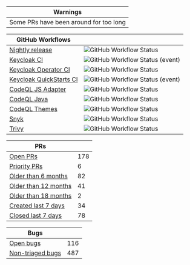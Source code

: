 |Warnings|
|--------|
|Some PRs have been around for too long|

|GitHub Workflows| |
|----------------|-|
|[Nightly release](https://github.com/keycloak-rel/keycloak-rel/actions/workflows/release-nightly.yml)|![GitHub Workflow Status](https://img.shields.io/github/workflow/status/keycloak-rel/keycloak-rel/Release%20Nightly)|
|[Keycloak CI](https://github.com/keycloak/keycloak/actions/workflows/ci.yml?query=event%3Aschedule+branch%3Amain)|![GitHub Workflow Status (event)](https://img.shields.io/github/workflow/status/keycloak/keycloak/Keycloak%20CI?event=schedule&branch=main)|
|[Keycloak Operator CI](https://github.com/keycloak/keycloak/actions/workflows/operator-ci.yml?query=event%3Aschedule+branch%3Amain)|![GitHub Workflow Status](https://img.shields.io/github/workflow/status/keycloak/keycloak/Keycloak%20Operator%20CI?event=schedule&branch=main)|
|[Keycloak QuickStarts CI](https://github.com/keycloak/keycloak-quickstarts/actions?query=event%3Aschedule)|![GitHub Workflow Status (event)](https://img.shields.io/github/workflow/status/keycloak/keycloak-quickstarts/Quickstarts%20tests?event=schedule)|
|[CodeQL JS Adapter](https://github.com/keycloak/keycloak/actions/workflows/codeql-js-adapter-analysis.yml?query=event%3Aschedule+branch%3Amain)|![GitHub Workflow Status](https://img.shields.io/github/workflow/status/keycloak/keycloak/CodeQL%20JS%20Adapter?event=schedule&branch=main)|
|[CodeQL Java](https://github.com/keycloak/keycloak/actions/workflows/codeql-java-analysis.yml?query=event%3Aschedule+branch%3Amain)|![GitHub Workflow Status](https://img.shields.io/github/workflow/status/keycloak/keycloak/CodeQL%20Java?event=schedule&branch=main)|
|[CodeQL Themes](https://github.com/keycloak/keycloak/actions/workflows/codeql-theme-analysis.yml?query=event%3Aschedule+branch%3Amain)|![GitHub Workflow Status](https://img.shields.io/github/workflow/status/keycloak/keycloak/CodeQL%20Themes?event=schedule&branch=main)|
|[Snyk](https://github.com/keycloak/keycloak/actions/workflows/snyk.yml?query=event%3Aschedule+branch%3Amain)|![GitHub Workflow Status](https://img.shields.io/github/workflow/status/keycloak/keycloak/Snyk?event=schedule&branch=main)|
|[Trivy](https://github.com/keycloak/keycloak/actions/workflows/trivy-analysis.yml?query=event%3Aschedule+branch%3Amain)|![GitHub Workflow Status](https://img.shields.io/github/workflow/status/keycloak/keycloak/Trivy?event=schedule&branch=main)|

|PRs| |
|---|-|
|[Open PRs](https://github.com/keycloak/keycloak/pulls)|178|
|[Priority PRs](https://github.com/keycloak/keycloak/pulls?q=is%3Apr+is%3Aopen+label%3Apriority%2Fimportant%2Cpriority%2Fcritical)|6|
|[Older than 6 months](https://github.com/keycloak/keycloak/pulls?q=is%3Apr+is%3Aopen+created%3A%3C2022-03-02)|82|
|[Older than 12 months](https://github.com/keycloak/keycloak/pulls?q=is%3Apr+is%3Aopen+created%3A%3C2021-09-02)|41|
|[Older than 18 months](https://github.com/keycloak/keycloak/pulls?q=is%3Apr+is%3Aopen+created%3A%3C2021-03-02)|2|
|[Created last 7 days](https://github.com/keycloak/keycloak/pulls?q=is%3Apr+created%3A%3E2022-08-25)|34|
|[Closed last 7 days](https://github.com/keycloak/keycloak/pulls?q=is%3Apr+is%3Aclosed+closed%3A%3E2022-08-25)|78|

|Bugs| |
|----|-|
|[Open bugs](https://github.com/keycloak/keycloak/issues?q=is%3Aissue+is%3Aopen+label%3Akind%2Fbug+-label%3Astatus%2Ftriage+)|116|
|[Non-triaged bugs](https://github.com/keycloak/keycloak/issues?q=is%3Aissue+is%3Aopen+label%3Akind%2Fbug+label%3Astatus%2Ftriage)|487|


